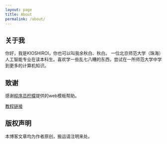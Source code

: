 ```yaml
---
layout: page
title: About
permalink: /about/
---
```


## 关于我
你好，我是KIOSHIROI，你也可以叫我余秋白、秋白。
一位北京师范大学（珠海）人工智能专业在读本科生。喜欢学一些乱七八糟的东西，尝试在一所师范大学中学到更多的计算机知识。


## 致谢
感谢[程序员柠檬](https://www.zhihu.com/people/ning-meng-cheng-31-94)提供的web模板帮助。

[教程链接](https://lemonchann.github.io/create_blog_with_github_pages/)


## 版权声明
本博客文章均为作者原创，搬运请注明来处。


